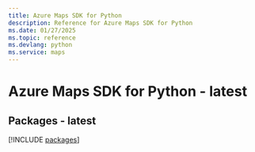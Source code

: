```yaml
---
title: Azure Maps SDK for Python
description: Reference for Azure Maps SDK for Python
ms.date: 01/27/2025
ms.topic: reference
ms.devlang: python
ms.service: maps
---
```

# Azure Maps SDK for Python - latest
## Packages - latest
[!INCLUDE [packages](maps-index.md)]
